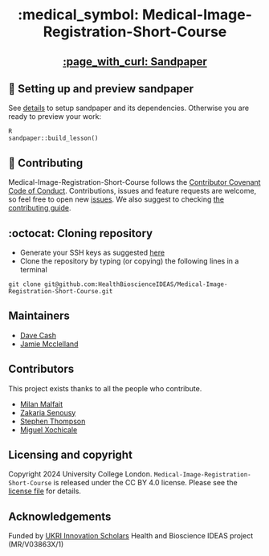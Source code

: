 <div style="text-align: center;" align="center">
  <h1> :medical_symbol:  Medical-Image-Registration-Short-Course </h1>
  <h2> <a href="https://healthbioscienceideas.github.io/Medical-Image-Registration-Short-Course/">:page_with_curl: Sandpaper</a> </h2>
</div>

## :nut_and_bolt: Setting up and preview sandpaper 
See [details](_setting_up) to setup sandpaper and its dependencies. Otherwise you are ready to preview your work:
```
R
sandpaper::build_lesson()
```

## 🤝 Contributing
Medical-Image-Registration-Short-Course follows the [Contributor Covenant Code of Conduct](CODE_OF_CONDUCT.md).
Contributions, issues and feature requests are welcome, so feel free to open new [issues](https://github.com/HealthBioscienceIDEAS/Medical-Image-Registration-Short-Course/issues/new/choose).
We also suggest to checking [the contributing guide](CONTRIBUTING.md).

## :octocat: Cloning repository
* Generate your SSH keys as suggested [here](https://docs.github.com/en/github/authenticating-to-github/generating-a-new-ssh-key-and-adding-it-to-the-ssh-agent)
* Clone the repository by typing (or copying) the following lines in a terminal
```
git clone git@github.com:HealthBioscienceIDEAS/Medical-Image-Registration-Short-Course.git
```

## Maintainers
* [Dave Cash](https://github.com/davecash75)
* [Jamie Mcclelland](https://github.com/jamie-mcclelland)

## Contributors
This project exists thanks to all the people who contribute.
* [Milan Malfait](https://github.com/milanmlft)
* [Zakaria Senousy](https://github.com/zsenousy)
* [Stephen Thompson](https://github.com/thompson318)
* [Miguel Xochicale](https://github.com/mxochicale)

## Licensing and copyright
Copyright 2024 University College London.
`Medical-Image-Registration-Short-Course` is released under the  CC BY 4.0 license.
Please see the [license file](LICENSE.md) for details.

## Acknowledgements
Funded by [UKRI Innovation Scholars](https://www.ukri.org/opportunity/innovation-scholars-data-science-training-in-health-bioscience/) Health and Bioscience IDEAS project (MR/V03863X/1)
